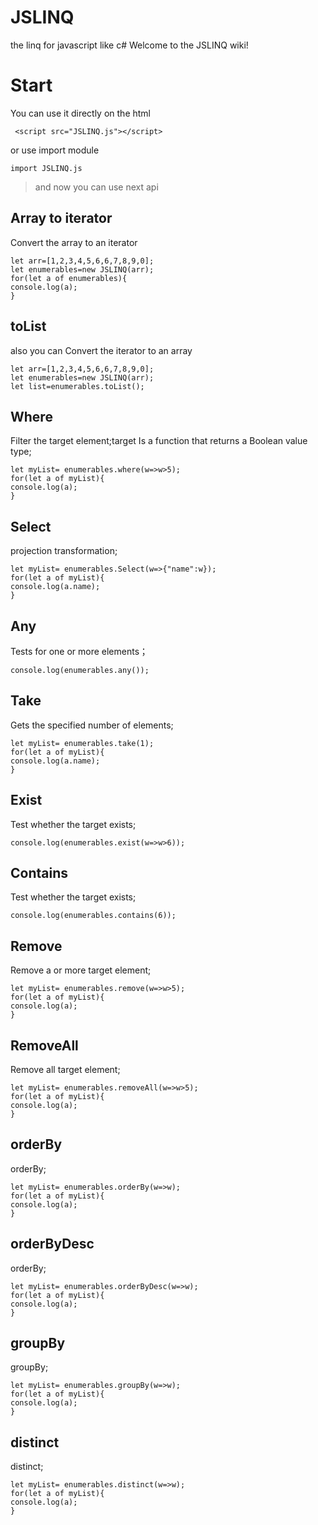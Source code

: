 # JSLINQ
the linq for javascript like c#
Welcome to the JSLINQ wiki!
# Start
You can use it directly on the html 
```
 <script src="JSLINQ.js"></script>
```
or 
use import module
```
import JSLINQ.js
```

>and now you can use next api

## Array to iterator
Convert the array to an iterator
```
let arr=[1,2,3,4,5,6,6,7,8,9,0];
let enumerables=new JSLINQ(arr);
for(let a of enumerables){
console.log(a);
}
```

## toList
also you can Convert the iterator to an array
```
let arr=[1,2,3,4,5,6,6,7,8,9,0];
let enumerables=new JSLINQ(arr);
let list=enumerables.toList();
```

## Where 
Filter the target element;target Is a function that returns a Boolean value type;
```
let myList= enumerables.where(w=>w>5);
for(let a of myList){
console.log(a);
}
```

## Select 
projection transformation;
```
let myList= enumerables.Select(w=>{"name":w});
for(let a of myList){
console.log(a.name);
}
```

## Any
Tests for  one or more elements；
```
console.log(enumerables.any());
```

## Take
Gets the specified number of elements;
```
let myList= enumerables.take(1);
for(let a of myList){
console.log(a.name);
}
```

## Exist
Test whether the target exists;
```
console.log(enumerables.exist(w=>w>6));
```

## Contains
Test whether the target exists;
```
console.log(enumerables.contains(6));
```

## Remove
Remove a or more target element;
```
let myList= enumerables.remove(w=>w>5);
for(let a of myList){
console.log(a);
}
```

## RemoveAll
Remove all target element;
```
let myList= enumerables.removeAll(w=>w>5);
for(let a of myList){
console.log(a);
}
```
## orderBy
orderBy;
```
let myList= enumerables.orderBy(w=>w);
for(let a of myList){
console.log(a);
}
```
## orderByDesc
orderBy;
```
let myList= enumerables.orderByDesc(w=>w);
for(let a of myList){
console.log(a);
}
```
## groupBy
groupBy;
```
let myList= enumerables.groupBy(w=>w);
for(let a of myList){
console.log(a);
}
```
## distinct
distinct;
```
let myList= enumerables.distinct(w=>w);
for(let a of myList){
console.log(a);
}
```
